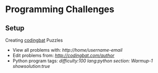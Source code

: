 # Programming Challenges

## Setup

Creating [codingbat](http://codingbat.com/python) Puzzles
* View all problems with: *http://home/username-email*
* Edit problems from: *http://codingbat.com/author*
* Python program tags: *difficulty:100 lang:python section: Warmup-1 showsolution:true*
